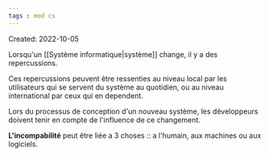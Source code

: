 ```yaml
---
tags : mod cs
---
```

Created: 2022-10-05 

Lorsqu'un [[Système informatique|système]] change, il y a des repercussions.

Ces repercussions peuvent être ressenties au niveau local par les utilisateurs qui se servent du système au quotidien, ou au niveau international par ceux qui en dependent.

Lors du processus de conception d'un nouveau système, les développeurs doivent tenir en compte de l'influence de ce changement.

**L'incompabilité** peut être liée a 3 choses :: a l'humain, aux machines ou aux logiciels.
<!--SR:!2022-12-22,6,190-->